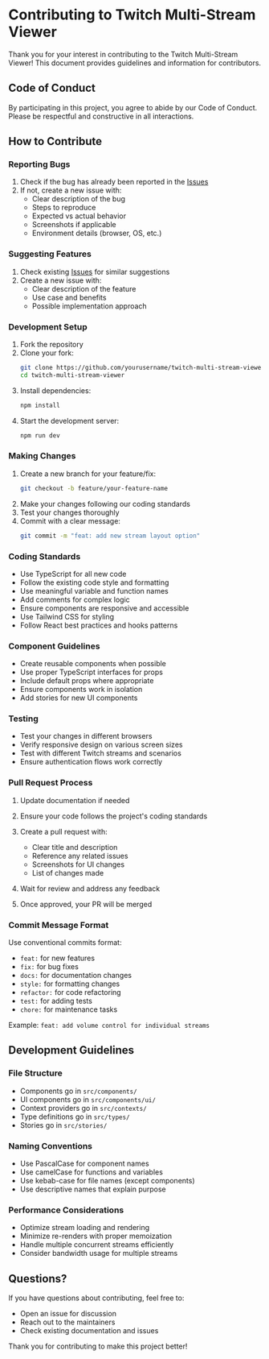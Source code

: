 # Contributing to Twitch Multi-Stream Viewer

Thank you for your interest in contributing to the Twitch Multi-Stream Viewer! This document provides guidelines and information for contributors.

## Code of Conduct

By participating in this project, you agree to abide by our Code of Conduct. Please be respectful and constructive in all interactions.

## How to Contribute

### Reporting Bugs

1. Check if the bug has already been reported in the [Issues](https://github.com/yourusername/twitch-multi-stream-viewer/issues)
2. If not, create a new issue with:
   - Clear description of the bug
   - Steps to reproduce
   - Expected vs actual behavior
   - Screenshots if applicable
   - Environment details (browser, OS, etc.)

### Suggesting Features

1. Check existing [Issues](https://github.com/yourusername/twitch-multi-stream-viewer/issues) for similar suggestions
2. Create a new issue with:
   - Clear description of the feature
   - Use case and benefits
   - Possible implementation approach

### Development Setup

1. Fork the repository
2. Clone your fork:
   ```bash
   git clone https://github.com/yourusername/twitch-multi-stream-viewer.git
   cd twitch-multi-stream-viewer
   ```
3. Install dependencies:
   ```bash
   npm install
   ```
4. Start the development server:
   ```bash
   npm run dev
   ```

### Making Changes

1. Create a new branch for your feature/fix:
   ```bash
   git checkout -b feature/your-feature-name
   ```
2. Make your changes following our coding standards
3. Test your changes thoroughly
4. Commit with a clear message:
   ```bash
   git commit -m "feat: add new stream layout option"
   ```

### Coding Standards

- Use TypeScript for all new code
- Follow the existing code style and formatting
- Use meaningful variable and function names
- Add comments for complex logic
- Ensure components are responsive and accessible
- Use Tailwind CSS for styling
- Follow React best practices and hooks patterns

### Component Guidelines

- Create reusable components when possible
- Use proper TypeScript interfaces for props
- Include default props where appropriate
- Ensure components work in isolation
- Add stories for new UI components

### Testing

- Test your changes in different browsers
- Verify responsive design on various screen sizes
- Test with different Twitch streams and scenarios
- Ensure authentication flows work correctly

### Pull Request Process

1. Update documentation if needed
2. Ensure your code follows the project's coding standards
3. Create a pull request with:
   - Clear title and description
   - Reference any related issues
   - Screenshots for UI changes
   - List of changes made

4. Wait for review and address any feedback
5. Once approved, your PR will be merged

### Commit Message Format

Use conventional commits format:
- `feat:` for new features
- `fix:` for bug fixes
- `docs:` for documentation changes
- `style:` for formatting changes
- `refactor:` for code refactoring
- `test:` for adding tests
- `chore:` for maintenance tasks

Example: `feat: add volume control for individual streams`

## Development Guidelines

### File Structure

- Components go in `src/components/`
- UI components go in `src/components/ui/`
- Context providers go in `src/contexts/`
- Type definitions go in `src/types/`
- Stories go in `src/stories/`

### Naming Conventions

- Use PascalCase for component names
- Use camelCase for functions and variables
- Use kebab-case for file names (except components)
- Use descriptive names that explain purpose

### Performance Considerations

- Optimize stream loading and rendering
- Minimize re-renders with proper memoization
- Handle multiple concurrent streams efficiently
- Consider bandwidth usage for multiple streams

## Questions?

If you have questions about contributing, feel free to:
- Open an issue for discussion
- Reach out to the maintainers
- Check existing documentation and issues

Thank you for contributing to make this project better!